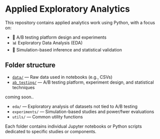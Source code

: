 # Applied Exploratory Analytics

This repository contains applied analytics work using Python, with a focus on:

-   🧪 A/B testing platform design and experiments
-   📊 Exploratory Data Analysis (EDA)
-   🧬 Simulation-based inference and statistical validation

## Folder structure

-   [`data/`](./data) — Raw data used in notebooks (e.g., CSVs)
-   [`ab_testing/`](./ab_testing) — A/B testing platform, experiment design, and statistical techniques

coming soon..

-   `eda/` — Exploratory analysis of datasets not tied to A/B testing
-   `experiments/` — Simulation-based studies and power/fwer evaluations
-   `utils/` — Common utility functions

Each folder contains individual Jupyter notebooks or Python scripts dedicated to specific studies or components.
